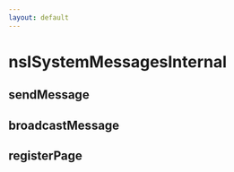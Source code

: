 ```yaml
---
layout: default
---
```


# nsISystemMessagesInternal #

## sendMessage ##

## broadcastMessage ##

## registerPage ##
